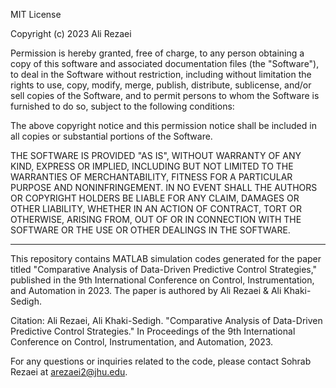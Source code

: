 MIT License

Copyright (c) 2023 Ali Rezaei

Permission is hereby granted, free of charge, to any person obtaining a copy
of this software and associated documentation files (the "Software"), to deal
in the Software without restriction, including without limitation the rights
to use, copy, modify, merge, publish, distribute, sublicense, and/or sell
copies of the Software, and to permit persons to whom the Software is
furnished to do so, subject to the following conditions:

The above copyright notice and this permission notice shall be included in
all copies or substantial portions of the Software.

THE SOFTWARE IS PROVIDED "AS IS", WITHOUT WARRANTY OF ANY KIND, EXPRESS OR
IMPLIED, INCLUDING BUT NOT LIMITED TO THE WARRANTIES OF MERCHANTABILITY,
FITNESS FOR A PARTICULAR PURPOSE AND NONINFRINGEMENT. IN NO EVENT SHALL THE
AUTHORS OR COPYRIGHT HOLDERS BE LIABLE FOR ANY CLAIM, DAMAGES OR OTHER
LIABILITY, WHETHER IN AN ACTION OF CONTRACT, TORT OR OTHERWISE, ARISING FROM,
OUT OF OR IN CONNECTION WITH THE SOFTWARE OR THE USE OR OTHER DEALINGS IN
THE SOFTWARE.

---

This repository contains MATLAB simulation codes generated for the paper titled "Comparative Analysis of Data-Driven Predictive Control Strategies," published in the 9th International Conference on Control, Instrumentation, and Automation in 2023. The paper is authored by Ali Rezaei & Ali Khaki-Sedigh.

Citation:
Ali Rezaei, Ali Khaki-Sedigh. "Comparative Analysis of Data-Driven Predictive Control Strategies." In Proceedings of the 9th International Conference on Control, Instrumentation, and Automation, 2023.

For any questions or inquiries related to the code, please contact Sohrab Rezaei at arezaei2@jhu.edu.
